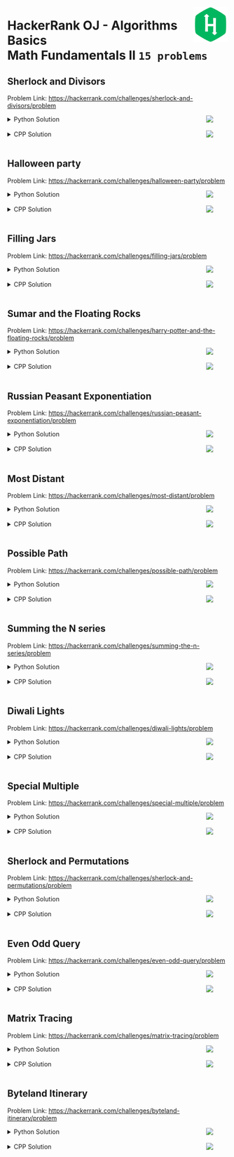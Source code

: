 <picture><img align="right" width="80" src="/logos/hackerrank.png"></img></picture>

# HackerRank OJ - Algorithms Basics <br> Math Fundamentals II `15 problems`

## Sherlock and Divisors
Problem Link: https://hackerrank.com/challenges/sherlock-and-divisors/problem

<picture><img align="right" width="50" src="https://github.com/cs-MohamedAyman/cs-MohamedAyman/blob/master/repos-logos/python.png"></img></picture>
<details>
    <summary>Python Solution</summary>

```python
def divisors(n):
    i, res = 1, 0
    while i * i <= n:
        if n % i == 0:
            if i % 2 == 0:
                res += 1
            if (n // i) % 2 == 0 and i != n // i:
                res += 1
        i += 1
    return res
```

</details>
<br>
<picture><img align="right" width="50" src="https://github.com/cs-MohamedAyman/cs-MohamedAyman/blob/master/repos-logos/cpp.png"></img></picture>
<details>
    <summary>CPP Solution</summary>

```cpp
int divisors(int n) {
    int i = 1, res = 0;
    while (i * i <= n) {
        if (n % i == 0) {
            if (i % 2 == 0)
                res ++;
            if ((n / i) % 2 == 0 and i != n / i)
                res ++;
        }
        i ++;
    }
    return res;
}
```

</details>
<br>

## Halloween party
Problem Link: https://hackerrank.com/challenges/halloween-party/problem

<picture><img align="right" width="50" src="https://github.com/cs-MohamedAyman/cs-MohamedAyman/blob/master/repos-logos/python.png"></img></picture>
<details>
    <summary>Python Solution</summary>

```python
def halloweenParty(k):
    h = k // 2
    v = k - h
    return h * v
```

</details>
<br>
<picture><img align="right" width="50" src="https://github.com/cs-MohamedAyman/cs-MohamedAyman/blob/master/repos-logos/cpp.png"></img></picture>
<details>
    <summary>CPP Solution</summary>

```cpp
long halloweenParty(int k) {
    int h = k / 2;
    int v = k - h;
    return 1LL * h * v;
}
```

</details>
<br>

## Filling Jars
Problem Link: https://hackerrank.com/challenges/filling-jars/problem

<picture><img align="right" width="50" src="https://github.com/cs-MohamedAyman/cs-MohamedAyman/blob/master/repos-logos/python.png"></img></picture>
<details>
    <summary>Python Solution</summary>

```python
def solve(n, operations):
    res = 0
    for a, b, k in operations:
        res += (b - a + 1) * k
    return res // n
```

</details>
<br>
<picture><img align="right" width="50" src="https://github.com/cs-MohamedAyman/cs-MohamedAyman/blob/master/repos-logos/cpp.png"></img></picture>
<details>
    <summary>CPP Solution</summary>

```cpp
long solve(int n, vector<vector<int>> operations) {
    long res = 0;
    for (auto &it : operations)
        res += 1LL * (it[1] - it[0] + 1) * it[2];
    return res / n;
}
```

</details>
<br>

## Sumar and the Floating Rocks
Problem Link: https://hackerrank.com/challenges/harry-potter-and-the-floating-rocks/problem

<picture><img align="right" width="50" src="https://github.com/cs-MohamedAyman/cs-MohamedAyman/blob/master/repos-logos/python.png"></img></picture>
<details>
    <summary>Python Solution</summary>

```python
def solve(x1, y1, x2, y2):
    return math.gcd(abs(x2 - x1), abs(y2 - y1)) - 1
```

</details>
<br>
<picture><img align="right" width="50" src="https://github.com/cs-MohamedAyman/cs-MohamedAyman/blob/master/repos-logos/cpp.png"></img></picture>
<details>
    <summary>CPP Solution</summary>

```cpp
int solve(int x1, int y1, int x2, int y2) {
    return gcd(abs(x2 - x1), abs(y2 - y1)) - 1;
}
```

</details>
<br>

## Russian Peasant Exponentiation
Problem Link: https://hackerrank.com/challenges/russian-peasant-exponentiation/problem

<picture><img align="right" width="50" src="https://github.com/cs-MohamedAyman/cs-MohamedAyman/blob/master/repos-logos/python.png"></img></picture>
<details>
    <summary>Python Solution</summary>

```python
def mul_mod(a, b, c, d, m):
    e = (((a%m) * (c%m)) % m - ((b%m)*(d%m)) % m + m) % m
    f = (((a%m) * (d%m)) % m + ((b%m)*(c%m)) % m) % m
    return e, f

def solve(a, b, k, m):
    a %= m
    b %= m
    res1, res2 = 1, 0
    while k:
        if k % 2 == 1:
            res1, res2 = mul_mod(res1, res2, a, b, m)
        a, b = mul_mod(a, b, a, b, m)
        k //= 2
    return res1, res2
```

</details>
<br>
<picture><img align="right" width="50" src="https://github.com/cs-MohamedAyman/cs-MohamedAyman/blob/master/repos-logos/cpp.png"></img></picture>
<details>
    <summary>CPP Solution</summary>

```cpp
void mul_mod(long a, long b, long c, long d, long &e, long &f, int m) {
    e = (((a%m) * (c%m)) % m - ((b%m)*(d%m)) % m + m) % m;
    f = (((a%m) * (d%m)) % m + ((b%m)*(c%m)) % m) % m;
}
vector<long> solve(long a, long b, long k, int m) {
    a %= m;
    b %= m;
    long res1 = 1, res2 = 0;
    while (k) {
        if (k % 2 == 1)
            mul_mod(res1, res2, a, b, res1, res2, m);
        mul_mod(a, b, a, b, a, b, m);
        k /= 2LL;
    }
    return {res1, res2};
}
```

</details>
<br>

## Most Distant
Problem Link: https://hackerrank.com/challenges/most-distant/problem

<picture><img align="right" width="50" src="https://github.com/cs-MohamedAyman/cs-MohamedAyman/blob/master/repos-logos/python.png"></img></picture>
<details>
    <summary>Python Solution</summary>

```python
def solve(coordinates):
    max_x, min_x, max_y, min_y = -1e9, 1e9, -1e9, 1e9
    for x, y in coordinates:
        max_x = max(max_x, x)
        min_x = min(min_x, x)
        max_y = max(max_y, y)
        min_y = min(min_y, y)
    res = max(max_x - min_x, max_y - min_y)
    res = max(res, (max_x*max_x + max_y*max_y) ** .5)
    res = max(res, (max_x*max_x + min_y*min_y) ** .5)
    res = max(res, (min_x*min_x + max_y*max_y) ** .5)
    res = max(res, (min_x*min_x + min_y*min_y) ** .5)
    return res
```

</details>
<br>
<picture><img align="right" width="50" src="https://github.com/cs-MohamedAyman/cs-MohamedAyman/blob/master/repos-logos/cpp.png"></img></picture>
<details>
    <summary>CPP Solution</summary>

```cpp
//TODO
```

</details>
<br>

## Possible Path
Problem Link: https://hackerrank.com/challenges/possible-path/problem

<picture><img align="right" width="50" src="https://github.com/cs-MohamedAyman/cs-MohamedAyman/blob/master/repos-logos/python.png"></img></picture>
<details>
    <summary>Python Solution</summary>

```python
def solve(a, b, x, y):
    return 'YES' if math.gcd(a, b) == math.gcd(x, y) else 'NO'
```

</details>
<br>
<picture><img align="right" width="50" src="https://github.com/cs-MohamedAyman/cs-MohamedAyman/blob/master/repos-logos/cpp.png"></img></picture>
<details>
    <summary>CPP Solution</summary>

```cpp
string solve(long a, long b, long x, long y) {
    return gcd(a, b) == gcd(x, y)? "YES" : "NO";
}
```

</details>
<br>

## Summing the N series
Problem Link: https://hackerrank.com/challenges/summing-the-n-series/problem

<picture><img align="right" width="50" src="https://github.com/cs-MohamedAyman/cs-MohamedAyman/blob/master/repos-logos/python.png"></img></picture>
<details>
    <summary>Python Solution</summary>

```python
MOD = int(1e9+7)

def summingSeries(n):
    return ((n % MOD) * (n % MOD)) % MOD
```

</details>
<br>
<picture><img align="right" width="50" src="https://github.com/cs-MohamedAyman/cs-MohamedAyman/blob/master/repos-logos/cpp.png"></img></picture>
<details>
    <summary>CPP Solution</summary>

```cpp
int MOD = 1e9+7;

int summingSeries(long n) {
    return ((n % MOD) * (n % MOD)) % MOD;
}
```

</details>
<br>

## Diwali Lights
Problem Link: https://hackerrank.com/challenges/diwali-lights/problem

<picture><img align="right" width="50" src="https://github.com/cs-MohamedAyman/cs-MohamedAyman/blob/master/repos-logos/python.png"></img></picture>
<details>
    <summary>Python Solution</summary>

```python
MOD = int(1e5)

def fast_pow(b, e):
    res = 1
    while e:
        if e % 2 == 1:
            res = res * b % MOD
        b = b * b % MOD
        e //= 2
    return res

def lights(n):
    res = fast_pow(2, n)
    return (res - 1 + MOD) % MOD
```

</details>
<br>
<picture><img align="right" width="50" src="https://github.com/cs-MohamedAyman/cs-MohamedAyman/blob/master/repos-logos/cpp.png"></img></picture>
<details>
    <summary>CPP Solution</summary>

```cpp
int MOD = 1e5;

int fast_pow(int b, int e) {
    int res = 1;
    while (e) {
        if (e % 2 == 1)
            res = 1LL * res * b % MOD;
        b = 1LL * b * b % MOD;
        e /= 2;
    }
    return res;
}
long lights(int n) {
    long res = fast_pow(2, n);
    return (res - 1 + MOD) % MOD;
}
```

</details>
<br>

## Special Multiple
Problem Link: https://hackerrank.com/challenges/special-multiple/problem

<picture><img align="right" width="50" src="https://github.com/cs-MohamedAyman/cs-MohamedAyman/blob/master/repos-logos/python.png"></img></picture>
<details>
    <summary>Python Solution</summary>

```python
def solve(n):
    if n == 1:
        return '9'
    i = 1
    res = 1
    while res % n != 0:
        res, temp, j = 0, 9, i
        while j:
            if j % 2 == 1:
                res += temp
            temp *= 10
            j //= 2
        i += 1
    return str(res)
```

</details>
<br>
<picture><img align="right" width="50" src="https://github.com/cs-MohamedAyman/cs-MohamedAyman/blob/master/repos-logos/cpp.png"></img></picture>
<details>
    <summary>CPP Solution</summary>

```cpp
string solve(int n) {
    if (n == 1)
        return "9";
    int i = 1, j = 1;
    long res = 1, temp = 9;
    while (res % n != 0) {
        res = 0, temp = 9, j = i;
        while (j) {
            if (j % 2 == 1)
                res += temp;
            temp *= 10;
            j /= 2;
        }
        i ++;
    }
    return to_string(res);
}
```

</details>
<br>

## Sherlock and Permutations
Problem Link: https://hackerrank.com/challenges/sherlock-and-permutations/problem

<picture><img align="right" width="50" src="https://github.com/cs-MohamedAyman/cs-MohamedAyman/blob/master/repos-logos/python.png"></img></picture>
<details>
    <summary>Python Solution</summary>

```python
MOD = int(1e9+7)
N = int(2e3+3)
fact = [0] * N

def fast_pow(b, e):
    res = 1
    while e:
        if e % 2 == 1:
            res = res * b % MOD
        b = b * b % MOD
        e //= 2
    return res

def solve(n, m):
    return fact[n+m-1] * fast_pow(fact[m-1] * fact[n] % MOD, MOD-2) % MOD

def build_prerequisite():
    fact[0] = 1
    for i in range(1, N):
        fact[i] = fact[i-1] * i % MOD
```

</details>
<br>
<picture><img align="right" width="50" src="https://github.com/cs-MohamedAyman/cs-MohamedAyman/blob/master/repos-logos/cpp.png"></img></picture>
<details>
    <summary>CPP Solution</summary>

```cpp
int MOD = 1e9+7;
const int N = 2e3+3;
int fact[N];

int fast_pow(int b, int e) {
    int res = 1;
    while (e) {
        if (e % 2 == 1)
            res = 1LL * res * b % MOD;
        b = 1LL * b * b % MOD;
        e /= 2;
    }
    return res;
}
int solve(int n, int m) {
    return 1LL * fact[n+m-1] * fast_pow(1LL * fact[m-1] * fact[n] % MOD, MOD-2) % MOD;
}
void build_prerequisite() {
    fact[0] = 1;
    for (int i = 1; i < N; i++)
        fact[i] = 1LL * fact[i-1] * i % MOD;
}
```

</details>
<br>

## Even Odd Query
Problem Link: https://hackerrank.com/challenges/even-odd-query/problem

<picture><img align="right" width="50" src="https://github.com/cs-MohamedAyman/cs-MohamedAyman/blob/master/repos-logos/python.png"></img></picture>
<details>
    <summary>Python Solution</summary>

```python
def solve(arr, queries):
    res = []
    for x, y in queries:
        if x < len(arr) and arr[x] == 0 and x != y:
            res.append('Odd')
        else:
            res.append('Even' if arr[x-1] % 2 == 0 else 'Odd')
    return res
```

</details>
<br>
<picture><img align="right" width="50" src="https://github.com/cs-MohamedAyman/cs-MohamedAyman/blob/master/repos-logos/cpp.png"></img></picture>
<details>
    <summary>CPP Solution</summary>

```cpp
vector<string> solve(vector<int> &arr, vector<vector<int>> queries) {
    vector<string> res;
    for (auto &it : queries) {
        if (it[0] < size(arr) and arr[it[0]] == 0 and it[0] != it[1])
            res.push_back("Odd");
        else
            res.push_back(arr[it[0]-1] % 2 == 0? "Even" : "Odd");
    }
    return res;
}
```

</details>
<br>

## Matrix Tracing
Problem Link: https://hackerrank.com/challenges/matrix-tracing/problem

<picture><img align="right" width="50" src="https://github.com/cs-MohamedAyman/cs-MohamedAyman/blob/master/repos-logos/python.png"></img></picture>
<details>
    <summary>Python Solution</summary>

```python
MOD = int(1e9+7)
N = int(2e6+3)
fact = [0] * N

def fast_pow(b, e):
    res = 1
    while e:
        if e % 2 == 1:
            res = res * b % MOD
        b = b * b % MOD
        e //= 2
    return res

def solve(n, m):
    return fact[n+m-2] * fast_pow(fact[n-1] * fact[m-1] % MOD, MOD-2) % MOD

def build_prerequisite():
    fact[0] = 1
    for i in range(1, N):
        fact[i] = fact[i-1] * i % MOD
```

</details>
<br>
<picture><img align="right" width="50" src="https://github.com/cs-MohamedAyman/cs-MohamedAyman/blob/master/repos-logos/cpp.png"></img></picture>
<details>
    <summary>CPP Solution</summary>

```cpp
int MOD = 1e9+7;
const int N = 2e6+3;
int fact[N];

int fast_pow(int b, int e) {
    int res = 1;
    while (e) {
        if (e % 2 == 1)
            res = 1LL * res * b % MOD;
        b = 1LL * b * b % MOD;
        e /= 2;
    }
    return res;
}
int solve(int n, int m) {
    return 1LL * fact[n+m-2] * fast_pow(1LL * fact[n-1] * fact[m-1] % MOD, MOD-2) % MOD;
}
void build_prerequisite() {
    fact[0] = 1;
    for (int i = 1; i < N; i++)
        fact[i] = 1LL * fact[i-1] * i % MOD;
}
```

</details>
<br>

## Byteland Itinerary
Problem Link: https://hackerrank.com/challenges/byteland-itinerary/problem

<picture><img align="right" width="50" src="https://github.com/cs-MohamedAyman/cs-MohamedAyman/blob/master/repos-logos/python.png"></img></picture>
<details>
    <summary>Python Solution</summary>

```python
#TODO
```

</details>
<br>
<picture><img align="right" width="50" src="https://github.com/cs-MohamedAyman/cs-MohamedAyman/blob/master/repos-logos/cpp.png"></img></picture>
<details>
    <summary>CPP Solution</summary>

```cpp
//TODO
```

</details>
<br>
